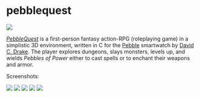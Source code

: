 pebblequest
===========

![](http://davidcdrake.com/wp-content/uploads/2013/11/PebbleQuest-Pebble-Time.png)

[_PebbleQuest_](http://davidcdrake.com/pebblequest/) is a first-person fantasy action-RPG (roleplaying game) in a simplistic 3D environment, written in C for the [Pebble](https://getpebble.com) smartwatch by [David C. Drake](http://davidcdrake.com). The player explores dungeons, slays monsters, levels up, and wields _Pebbles of Power_ either to cast spells or to enchant their weapons and armor.

Screenshots:

![](http://davidcdrake.com/wp-content/uploads/2013/11/PebbleQuest-Warrior1.png)
![](http://davidcdrake.com/wp-content/uploads/2013/11/PebbleQuest-Floating-Monster.png)
![](http://davidcdrake.com/wp-content/uploads/2013/11/PebbleQuest-Mage1.png)
![](http://davidcdrake.com/wp-content/uploads/2013/11/PebbleQuest-Ogre.png)
![](http://davidcdrake.com/wp-content/uploads/2013/11/PebbleQuest-Equipment.png)
